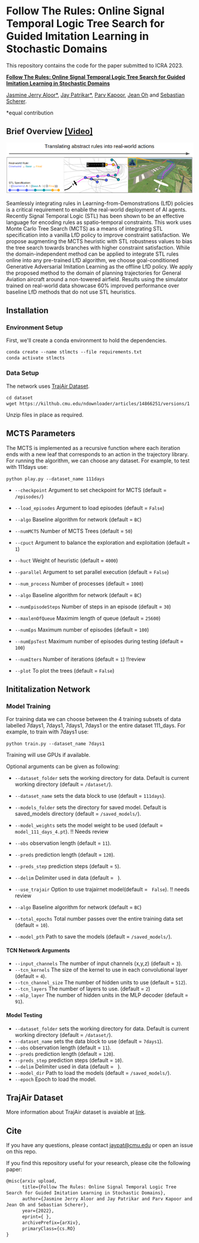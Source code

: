 # Follow The Rules: Online Signal Temporal Logic Tree Search for Guided Imitation Learning in Stochastic Domains

This repository contains the code for the paper submitted to ICRA 2023. 

[**Follow The Rules: Online Signal Temporal Logic Tree Search for Guided Imitation Learning in Stochastic Domains**](https://arxiv.org/abs/) 

[Jasmine Jerry Aloor*](https://jaroan.github.io/jasminejerrya/), [Jay Patrikar*](https://jaypatrikar.me/), [Parv Kapoor](https://bradymoon.com/), [Jean Oh](https://www.cs.cmu.edu/~./jeanoh/) and [Sebastian Scherer](https://www.ri.cmu.edu/ri-faculty/sebastian-scherer/).

*equal contribution

## Brief Overview [[Video]](https://youtu.be/fiFCwc57MQs)

![Figure Overview](images/summary_fig1.png)

Seamlessly integrating rules in Learning-from-Demonstrations (LfD) policies is a critical requirement to enable the real-world deployment of AI agents.
Recently Signal Temporal Logic (STL) has been shown to be an effective language for encoding rules as spatio-temporal constraints. 
This work uses Monte Carlo Tree Search (MCTS) as a means of integrating STL specification into a vanilla LfD policy to improve constraint satisfaction. We propose augmenting the MCTS heuristic with STL robustness values to bias the tree search towards branches with higher constraint satisfaction. While the domain-independent method can be applied to integrate STL rules online into any pre-trained LfD algorithm, we choose goal-conditioned Generative Adversarial Imitation Learning as the offline LfD policy. We apply the proposed method to the domain of planning trajectories for General Aviation aircraft around a non-towered airfield. Results using the simulator trained on real-world data showcase 60\% improved performance over baseline LfD methods that do not use STL heuristics.

## Installation
### Environment Setup

First, we'll create a conda environment to hold the dependencies.

```
conda create --name stlmcts --file requirements.txt
conda activate stlmcts
```

### Data Setup

The network uses [TrajAir Dataset](https://theairlab.org/trajair/).

```
cd dataset
wget https://kilthub.cmu.edu/ndownloader/articles/14866251/versions/1
```

Unzip files in place as required.


## MCTS Parameters

The MCTS is implemented as a recursive function where each iteration ends with a new leaf that corresponds to an action in the trajectory library.  For running the algorithm, we can choose any dataset. For example, to test with 111days use: 

`python play.py --dataset_name 111days`

- `--checkpoint` Argument to set checkpoint for MCTS (default = `/episodes/`)
- `--load_episodes` Argument to load episodes (default = `False`)
- `--algo` Baseline algorithm for network (default = `BC`)

- `--numMCTS` Number of MCTS Trees (default = `50`)
- `--cpuct` Argument to balance the exploration and exploitation (default = `1`)
- `--huct` Weight of heuristic  (default = `4000`)
- `--parallel` Argument to set parallel execution (default = `False`)
- `--num_process` Number of processes (default = `1000`)
- `--algo` Baseline algorithm for network (default = `BC`)

- `--numEpisodeSteps` Number of steps in an episode (default = `30`)
- `--maxlenOfQueue` Maximim length of queue (default = `25600`)
- `--numEps` Maximum number of episodes  (default = `100`)
- `--numEpsTest` Maximum number of episodes  during testing (default = `100`)
- `--numIters` Number of iterations (default = `1`) !!review
- `--plot` To plot the trees (default = `False`)

## Inititalization Network

### Model Training

For training data we can choose between the 4 training subsets of data labelled 7days1, 7days1, 7days1, 7days1 or the entire dataset 111_days. For example, to train with 7days1 use: 

`python train.py --dataset_name 7days1`

Training will use GPUs if available.

Optional arguments can be given as following:

- `--dataset_folder` sets the working directory for data. Default is current working directory (default = `/dataset/`). 
- `--dataset_name` sets the data block to use (default = `111days`).
- `--models_folder` sets the directory for saved model. Default is saved_models directory (default = `/saved_models/`). 
- `--model_weights` sets the model weight to be used (default = `model_111_days_4.pt`). !! Needs review
- `--obs` observation length (default = `11`).
- `--preds` prediction length (default = `120`).
- `--preds_step` prediction steps (default = `5`).
- `--delim` Delimiter used in data (default = ` `).
- `--use_trajair` Option to use trajairnet model(default = ` False`). !! needs review

- `--algo` Baseline algorithm for network (default = `BC`)
- `--total_epochs` Total number passes over the entire training data set (default = `10`).
<!-- - `--evaluate` Test the model at every epoch (default = `True`). -->
<!-- - `--save_model` Save the model at every epoch (default = `True`). -->
- `--model_pth` Path to save the models (default = `/saved_models/`).

#### TCN Network Arguments

- `--input_channels` The number of input channels (x,y,z) (default = `3`).
- `--tcn_kernels` The size of the kernel to use in each convolutional layer (default = `4`).
- `--tcn_channel_size` The number of hidden units to use (default = `512`).
- `--tcn_layers` The number of layers to use. (default = `2`)
- `--mlp_layer`  The number of hidden units in the MLP decoder (default = `91`).

#### Model Testing

<!-- `python test.py --dataset_name 7days1 --epoch 1` -->

<!-- Optional arguments can be given as following: -->

- `--dataset_folder` sets the working directory for data. Default is current working directory (default = `/dataset/`). 
- `--dataset_name` sets the data block to use (default = `7days1`).
- `--obs` observation length (default = `11`).
- `--preds` prediction length (default = `120`).
- `--preds_step` prediction steps (default = `10`).
- `--delim` Delimiter used in data (default = ` `).
- `--model_dir` Path to load the models (default = `/saved_models/`).
- `--epoch` Epoch to load the model. 




## TrajAir Dataset

More information about TrajAir dataset is avaiable at [link](https://theairlab.org/trajair/).

## Cite
If you have any questions, please contact [jaypat@cmu.edu](mailto:jaypat@cmu.edu) or open an issue on this repo. 

If you find this repository useful for your research, please cite the following paper:

```
@misc{arxiv upload,
      title={Follow The Rules: Online Signal Temporal Logic Tree Search for Guided Imitation Learning in Stochastic Domains}, 
      author={Jasmine Jerry Aloor and Jay Patrikar and Parv Kapoor and Jean Oh and Sebastian Scherer},
      year={2022},
      eprint={ },
      archivePrefix={arXiv},
      primaryClass={cs.RO}
}
```
